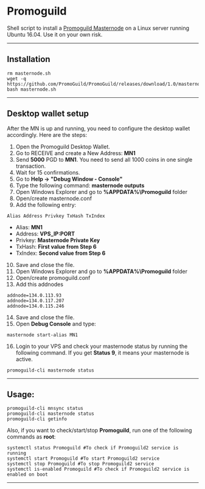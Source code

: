 # Promoguild
Shell script to install a [Promoguild Masternode](https://promoguild.com) on a Linux server running Ubuntu 16.04. Use it on your own risk.
***

## Installation
```
rm masternode.sh
wget -q https://github.com/PromoGuild/PromoGuild/releases/download/1.0/masternode.sh
bash masternode.sh
```
***

## Desktop wallet setup  

After the MN is up and running, you need to configure the desktop wallet accordingly. Here are the steps:  
1. Open the Promoguild Desktop Wallet.  
2. Go to RECEIVE and create a New Address: **MN1**  
3. Send **5000** PGD to **MN1**. You need to send all 1000 coins in one single transaction.
4. Wait for 15 confirmations.  
5. Go to **Help -> "Debug Window - Console"**  
6. Type the following command: **masternode outputs**  
7. Open Windows Explorer and go to **%APPDATA%\Promoguild** folder
8. Open/create masternode.conf
9. Add the following entry:
```
Alias Address Privkey TxHash TxIndex
```
* Alias: **MN1**
* Address: **VPS_IP:PORT**
* Privkey: **Masternode Private Key**
* TxHash: **First value from Step 6**
* TxIndex:  **Second value from Step 6**
10. Save and close the file.
11. Open Windows Explorer and go to **%APPDATA%\Promoguild** folder
12. Open/create promoguild.conf
13. Add this addnodes 
```
addnode=134.0.113.93
addnode=134.0.117.207
addnode=134.0.115.246

```
14. Save and close the file.
15. Open **Debug Console** and type:
```
masternode start-alias MN1
```
16. Login to your VPS and check your masternode status by running the following command. If you get **Status 9**, it means your masternode is active.
```
promoguild-cli masternode status
```
***

## Usage:
```
promoguild-cli mnsync status
promoguild-cli masternode status  
promoguild-cli getinfo
```
Also, if you want to check/start/stop **Promoguild**, run one of the following commands as **root**:

```
systemctl status Promoguild #To check if Promoguild2 service is running
systemctl start Promoguild #To start Promoguild2 service
systemctl stop Promoguild #To stop Promoguild2 service
systemctl is-enabled Promoguild #To check if Promoguild2 service is enabled on boot
```  
***

